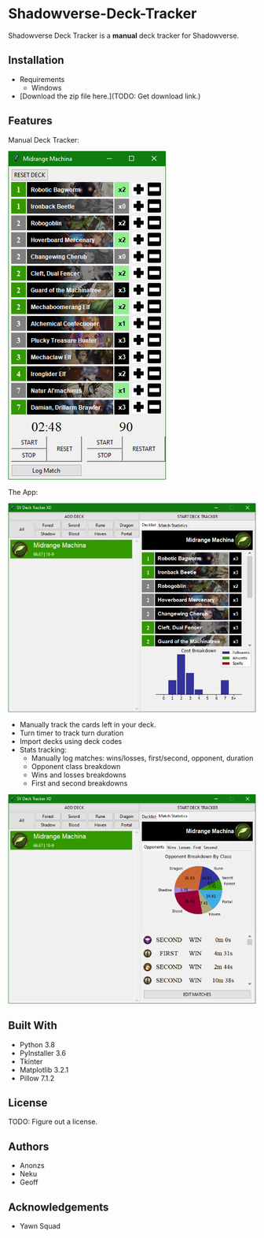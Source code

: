 # Shadowverse-Deck-Tracker

Shadowverse Deck Tracker is a **manual** deck tracker for Shadowverse.

## Installation
- Requirements
  - Windows
- [Download the zip file here.](TODO: Get download link.)

## Features
Manual Deck Tracker:

![Tracker](https://github.com/nekusakaki/svtxd/blob/master/readme_images/decktracker.PNG "Deck Tracker")

The App:

![App](https://github.com/nekusakaki/svtxd/blob/master/readme_images/app.PNG "App")

- Manually track the cards left in your deck.
- Turn timer to track turn duration
- Import decks using deck codes
- Stats tracking:
  - Manually log matches: wins/losses, first/second, opponent, duration
  - Opponent class breakdown
  - Wins and losses breakdowns
  - First and second breakdowns
 
![Stats](https://github.com/nekusakaki/svtxd/blob/master/readme_images/stats.PNG "Stats")

## Built With
- Python 3.8
- PyInstaller 3.6
- Tkinter
- Matplotlib 3.2.1
- Pillow 7.1.2

## License
TODO: Figure out a license.

## Authors
- Anonzs
- Neku
- Geoff

## Acknowledgements
- Yawn Squad
